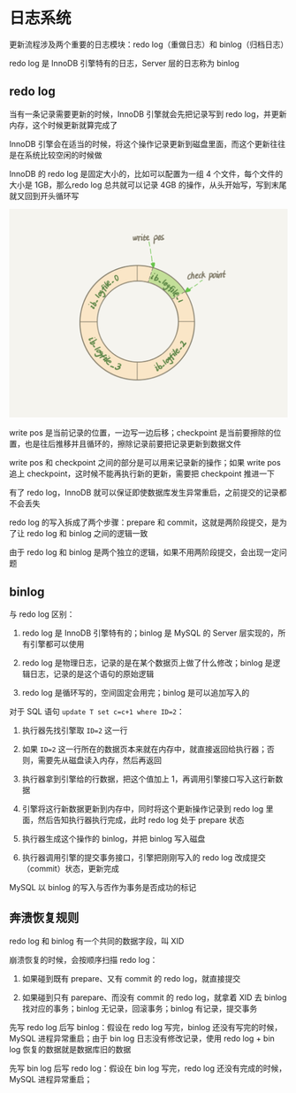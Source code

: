 # 日志系统

更新流程涉及两个重要的日志模块：redo log（重做日志）和 binlog（归档日志）

redo log 是 InnoDB 引擎特有的日志，Server 层的日志称为 binlog

## redo log

当有一条记录需要更新的时候，InnoDB 引擎就会先把记录写到 redo log，并更新内存，这个时候更新就算完成了

InnoDB 引擎会在适当的时候，将这个操作记录更新到磁盘里面，而这个更新往往是在系统比较空闲的时候做

InnoDB 的 redo log 是固定大小的，比如可以配置为一组 4 个文件，每个文件的大小是 1GB，那么redo log 总共就可以记录 4GB 的操作，从头开始写，写到末尾就又回到开头循环写

![](../../Picture/Database/MySQL/log/01.png)

write pos 是当前记录的位置，一边写一边后移；checkpoint 是当前要擦除的位置，也是往后推移并且循环的，擦除记录前要把记录更新到数据文件

write pos 和 checkpoint 之间的部分是可以用来记录新的操作；如果 write pos 追上 checkpoint，这时候不能再执行新的更新，需要把 checkpoint 推进一下

有了 redo log，InnoDB 就可以保证即使数据库发生异常重启，之前提交的记录都不会丢失

redo log 的写入拆成了两个步骤：prepare 和 commit，这就是两阶段提交，是为了让 redo log 和 binlog 之间的逻辑一致

由于 redo log 和 binlog 是两个独立的逻辑，如果不用两阶段提交，会出现一定问题

## binlog

与 redo log 区别：

1. redo log 是 InnoDB 引擎特有的；binlog 是 MySQL 的 Server 层实现的，所有引擎都可以使用

2. redo log 是物理日志，记录的是在某个数据页上做了什么修改；binlog 是逻辑日志，记录的是这个语句的原始逻辑

3. redo log 是循环写的，空间固定会用完；binlog 是可以追加写入的

对于 SQL 语句 `update T set c=c+1 where ID=2`：

1. 执行器先找引擎取 `ID=2` 这一行

2. 如果 `ID=2` 这一行所在的数据页本来就在内存中，就直接返回给执行器；否则，需要先从磁盘读入内存，然后再返回

3. 执行器拿到引擎给的行数据，把这个值加上 1，再调用引擎接口写入这行新数据

4. 引擎将这行新数据更新到内存中，同时将这个更新操作记录到 redo log 里面，然后告知执行器执行完成，此时 redo log 处于 prepare 状态

5. 执行器生成这个操作的 binlog，并把 binlog 写入磁盘

6. 执行器调用引擎的提交事务接口，引擎把刚刚写入的 redo log 改成提交（commit）状态，更新完成

 MySQL 以 binlog 的写入与否作为事务是否成功的标记

## 奔溃恢复规则

redo log 和 binlog 有一个共同的数据字段，叫 XID

崩溃恢复的时候，会按顺序扫描 redo log：

1. 如果碰到既有 prepare、又有 commit 的 redo log，就直接提交

2. 如果碰到只有 parepare、而没有 commit 的 redo log，就拿着 XID 去 binlog 找对应的事务；binlog 无记录，回滚事务；binlog 有记录，提交事务

先写 redo log 后写 binlog：假设在 redo log 写完，binlog 还没有写完的时候，MySQL 进程异常重启；由于 bin log 日志没有修改记录，使用 redo log + bin log 恢复的数据就是数据库旧的数据

先写 bin log 后写 redo log：假设在 bin log 写完，redo log 还没有完成的时候，MySQL 进程异常重启；